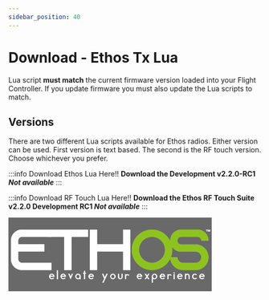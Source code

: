 ```yaml
---
sidebar_position: 40
---
```


# Download - Ethos Tx Lua

Lua script **must match** the current firmware version loaded into your Flight Controller. If you update firmware you must also update the Lua scripts to match.

## Versions

There are two different Lua scripts available for Ethos radios. Either version can be used. First version is text based. The second is the RF touch version. Choose whichever you prefer.

:::info Download Ethos Lua Here!!
**Download the Development v2.2.0-RC1 _Not available_**
:::

:::info Download RF Touch Lua Here!!
**Download the Ethos RF Touch Suite v2.2.0 Development RC1 _Not available_**
:::

![Ethos Tx](../setup/img/ethos-logo.png)
